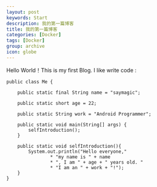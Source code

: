 ```yaml
---
layout: post
keywords: Start
description: 我的第一篇博客
title: 我的第一篇博客
categories: [Docker]
tags: [Docker]
group: archive
icon: globe
---
```


Hello World！This is my first Blog. I like write code :

    public class Me {

        public static final String name = "saymagic";
        
        public static short age = 22;
        
        public static String work = "Android Programmer";
                
        public static void main(String[] args) {
            selfIntroduction();
        }
        
        public static void selfIntroduction(){
            System.out.println("Hello everyone,"
                    * "my name is " + name
                    * ", I am " + age + " years old. "
                    * "I am an " + work + "!");
        }
    }